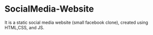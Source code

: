 # SocialMedia-Website
It is a static social media website (small facebook clone), created using HTML,CSS, and JS.


